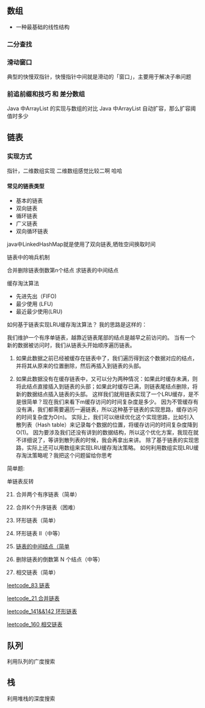 ## 数组
   * 一种最基础的线性结构
###  二分查找
   

   
###  滑动窗口
典型的快慢双指针，快慢指针中间就是滑动的「窗口」，主要用于解决子串问题
   
###  前追前缀和技巧 和 差分数组



Java 中ArrayList 的实现与数组的对比
Java 中ArrayList 自动扩容，那么扩容阈值时多少

## 链表
### 实现方式
指针，二维数组实现
二维数组感觉比较二啊 哈哈
#### 常见的链表类型
* 基本的链表
* 双向链表
* 循环链表
* 广义链表
* 双向循环链表

java中LinkedHashMap就是使用了双向链表,牺牲空间换取时间

链表中的哨兵机制

合并删除链表倒数第n个结点
求链表的中间结点

缓存淘汰算法

* 先进先出（FIFO)
* 最少使用 (LFU)
* 最近最少使用(LRU)

如何基于链表实现LRU缓存淘汰算法？
我的思路是这样的：

我们维护一个有序单链表，越靠近链表尾部的结点是越早之前访问的。
当有一个新的数据被访问时，我们从链表头开始顺序遍历链表。

1. 如果此数据之前已经被缓存在链表中了，我们遍历得到这个数据对应的结点，并将其从原来的位置删除，然后再插入到链表的头部。

2. 如果此数据没有在缓存链表中，又可以分为两种情况：如果此时缓存未满，则将此结点直接插入到链表的头部；如果此时缓存已满，则链表尾结点删除，将新的数据结点插入链表的头部。
这样我们就用链表实现了一个LRU缓存，是不是很简单？现在我们来看下m缓存访问的时间复杂度是多少。
因为不管缓存有没有满，我们都需要遍历一遍链表，所以这种基于链表的实现思路，缓存访问的时间复杂度为O(n)。
实际上，我们可以继续优化这个实现思路，比如引入散列表（Hash table）来记录每个数据的位置，将缓存访问的时间复杂度降到O(1)。
因为要涉及我们还没有讲到的数据结构，所以这个优化方案，我现在就不详细说了，等讲到散列表的时候，我会再拿出来讲。
除了基于链表的实现思路，实际上还可以用数组来实现LRU缓存淘汰策略。
如何利用数组实现LRU缓存淘汰策略呢？我把这个问题留给你思考

简单题:

单链表反转

21. 合并两个有序链表（简单）

23. 合并K个升序链表（困难）

141. 环形链表（简单）

142. 环形链表 II（中等）

876. [链表的中间结点（简单](../src/main/java/link/leetcode234.java)

19. 删除链表的倒数第 N 个结点（中等）

160. 相交链表（简单）


[leetcode_83 链表](../src/main/java/link/leetcode83.java)

[leetcode_21 合并链表](../src/main/java/link/leetcode21.java)

[leetcode_141&&142 环形链表](../src/main/java/link/leetcode141.java)

[leetcode_160 相交链表](../src/main/java/link/leetcode160.java)

## 队列

利用队列的广度搜索

## 栈

利用堆栈的深度搜索
